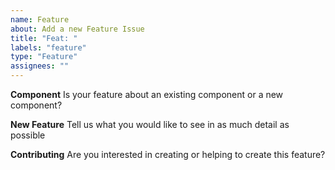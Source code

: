 ```yaml
---
name: Feature
about: Add a new Feature Issue
title: "Feat: "
labels: "feature"
type: "Feature"
assignees: ""
---
```


**Component**
Is your feature about an existing component or a new component?

**New Feature**
Tell us what you would like to see in as much detail as possible

**Contributing**
Are you interested in creating or helping to create this feature?
